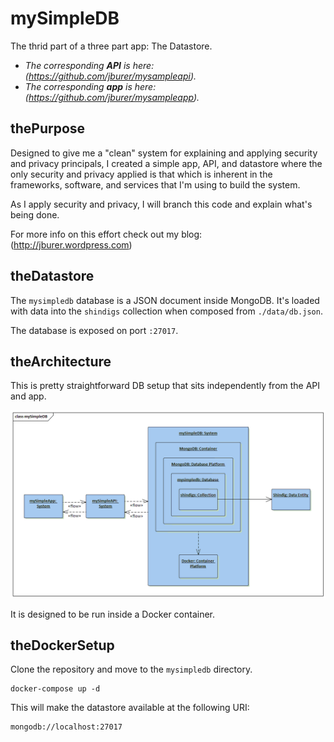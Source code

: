 # mySimpleDB

The thrid part of a three part app: The Datastore.

- _The corresponding **API** is here: (https://github.com/jburer/mysampleapi)._
- _The corresponding **app** is here: (https://github.com/jburer/mysampleapp)._

## thePurpose

Designed to give me a "clean" system for explaining and applying security and
privacy principals, I created a simple app, API, and datastore where the
only security and privacy applied is that which is inherent in the frameworks, software,
and services that I'm using to build the system.

As I apply security and privacy, I will branch this code and explain what's being done.

For more info on this effort check out my blog: (http://jburer.wordpress.com)

## theDatastore

The `mysimpledb` database is a JSON document inside MongoDB. It's loaded with data
into the `shindigs` collection when composed from
`./data/db.json`.

The database is exposed on port `:27017`.

## theArchitecture

This is pretty straightforward DB setup that sits independently from the API and app.

![mySimpleDB](/images/mySimpleDB.gif)

It is designed to be run inside a Docker container.

## theDockerSetup

Clone the repository and move to the `mysimpledb` directory.

```
docker-compose up -d
```

This will make the datastore available at the following URI:

```
mongodb://localhost:27017
```
